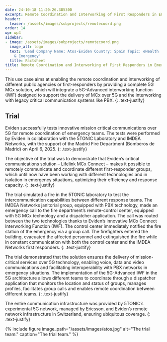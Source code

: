 ```yaml
---
date: 24-10-18 11:20:26.385300
excerpt: Remote Coordination and Interworking of First Responders in Emergency Situations
header:
  teaser: /assets/images/subprojects/remotecoord.png
order: 14
wp: wp4
sidebar:
- image: /assets/images/subprojects/remotecoord.png
  image_alt: logo
  text: 'Lead Company Name: Atos-Eviden Country: Spain Topic: eHealth
    & Emergency'
  title: Factsheet
title: Remote Coordination and Interworking of First Responders in Emergency Situations
---
```

This use case aims at enabling the remote coordination and interworking of different public agencies or first-responders by providing a complete 5G MCx solution, which will integrate a 5G-Advanced interworking function (IWF) designed to support the delivery of MCx over 5G and the interworking with legacy critical communication systems like PBX.
{: .text-justify}

## Trial

Eviden successfully tests innovative mission critical communications over 5G for remote coordination of emergency teams. The tests were performed by Eviden in collaboration with the 5TONIC Laboratory and IMDEA Networks, with the support of the Madrid Fire Department (Bomberos de Madrid) on April 6, 2025.
{: .text-justify}

The objective of the trial was to demonstrate that Eviden’s critical communications solution – Lifelink MCx Connect – makes it possible to remotely communicate and coordinate different first-responder groups, which until now have been working with different technologies and in isolation in emergency situations, optimizing their efficiency and response capacity.
{: .text-justify}

The trial simulated a fire in the 5TONIC laboratory to test the intercommunication capabilities between different response teams. The IMDEA Networks janitorial group, equipped with PBX technology, made an emergency call to the fire department’s remote-control center, equipped with 5G MCx technology and a dispatcher application. The call was routed between the two technologies thanks to Eviden’s innovative MCx Connect Interworking Function (IWF). The control center immediately notified the fire station of the emergency via a group call. The firefighters entered the building, evacuated the affected personnel and extinguished the fire while in constant communication with both the control center and the IMDEA Networks first responders.
{: .text-justify}

The trial demonstrated that the solution ensures the delivery of mission-critical services over 5G technology, enabling voice, data and video communications and facilitating interoperability with PBX networks in emergency situations. The implementation of the 5G-Advanced IWF in the 5G architecture allows different teams to coordinate through a dispatcher application that monitors the location and status of groups, manages profiles, facilitates group calls and enables remote coordination between different teams.
{: .text-justify}

The entire communication infrastructure was provided by 5TONIC’s experimental 5G network, managed by Ericsson, and Eviden’s remote network infrastructure in Switzerland, ensuring ubiquitous coverage.
{: .text-justify}

{% include figure image_path="/assets/images/atos.jpg" alt="The trial team." caption="The trial team." %}
